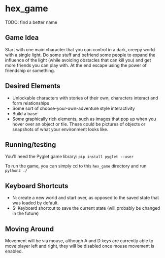 # hex_game
TODO: find a better name

## Game Idea

Start with one main character that you can control in a dark, creepy world with a single light. Do some stuff and befriend some people to expand the influence of the light (while avoiding obstacles that can kill you) and get more friends you can play with. At the end escape using the power of friendship or something.

## Desired Elements

* Unlockable characters with stories of their own, characters interact and form relationships
* Some sort of choose-your-own-adventure style interactivity
* Build a base
* *Some* graphically rich elements, such as images that pop up when you hover over an object or tile. These could be pictures of objects or snapshots of what your environment looks like.

## Running/testing

You'll need the Pyglet game library: `pip install pyglet --user`

To run the game, you can simply cd to this `hex_game` directory and run `python3 ./`

## Keyboard Shortcuts

- N: create a new world and start over, as opposed to the saved state that was loaded by default.
- S: Keyboard shortcut to save the current state (will probably be changed in the future)

## Moving Around

Movement will be via mouse, although A and D keys are currently able to move player left and right, they will be disabled once mouse movement is enabled.